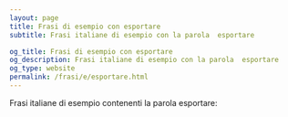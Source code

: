 ```yaml
---
layout: page
title: Frasi di esempio con esportare 
subtitle: Frasi italiane di esempio con la parola  esportare

og_title: Frasi di esempio con esportare 
og_description: Frasi italiane di esempio con la parola  esportare
og_type: website
permalink: /frasi/e/esportare.html
---
```


Frasi italiane di esempio contenenti la parola esportare:


